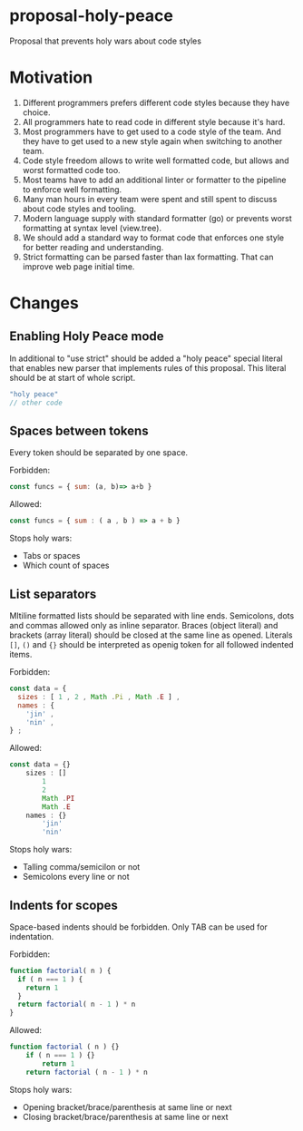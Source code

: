 # proposal-holy-peace

Proposal that prevents holy wars about  code styles

# Motivation

1. Different programmers prefers different code styles because they have choice.
2. All programmers hate to read code in different style because it's hard.
3. Most programmers have to get used to a code style of the team. And they have to get used to a new style again when switching to another team.
4. Code style freedom allows to write well formatted code, but allows and worst formatted code too.
5. Most teams have to add an additional linter or formatter to the pipeline to enforce well formatting.
6. Many man hours in every team were spent and still spent to discuss about code styles and tooling.
7. Modern language supply with standard formatter (go) or prevents worst formatting at syntax level (view.tree).
8. We should add a standard way to format code that enforces one style for better reading and understanding.
9. Strict formatting can be parsed faster than lax formatting. That can improve web page initial time.

# Changes

## Enabling Holy Peace mode

In additional to "use strict" should be added a "holy peace" special literal that enables new parser that implements rules of this proposal. This literal should be at start of whole script.

```javascript
"holy peace"
// other code
```

## Spaces between tokens

Every token should be separated by one space.

Forbidden:

```javascript
const funcs = { sum: (a, b)=> a+b }
```

Allowed:

```javascript
const funcs = { sum : ( a , b ) => a + b }
```

Stops holy wars:

- Tabs or spaces
- Which count of spaces

## List separators

Mltiline formatted lists should be separated with line ends. Semicolons, dots and commas allowed only as inline separator. Braces (object literal) and brackets (array literal) should be closed at the same line as opened. Literals `[]`, `()` and `{}` should be interpreted as openig token for all followed indented items.

Forbidden:

```javascript
const data = {
  sizes : [ 1 , 2 , Math .Pi , Math .E ] ,
  names : {
    'jin' ,
    'nin' ,
} ;
```

Allowed:

```javascript
const data = {}
	sizes : []
		1
		2
		Math .PI
		Math .E
	names : {}
		'jin'
		'nin'
```

Stops holy wars:

- Talling comma/semicilon or not
- Semicolons every line or not

## Indents for scopes

Space-based indents should be forbidden. Only TAB can be used for indentation.

Forbidden:

```javascript
function factorial( n ) {
  if ( n === 1 ) {
    return 1
  }
  return factorial( n - 1 ) * n
}
```

Allowed:

```javascript
function factorial ( n ) {}
	if ( n === 1 ) {}
		return 1
	return factorial ( n - 1 ) * n
```

Stops holy wars:

- Opening bracket/brace/parenthesis at same line or next
- Closing bracket/brace/parenthesis at same line or next
